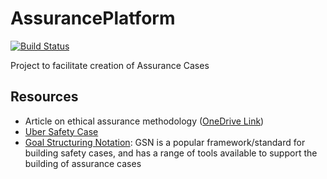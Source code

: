 # AssurancePlatform
[![Build Status](https://app.travis-ci.com/alan-turing-institute/AssurancePlatform.svg?branch=MVP)](https://app.travis-ci.com/alan-turing-institute/AssurancePlatform)

Project to facilitate creation of Assurance Cases

## Resources
- Article on ethical assurance methodology ([OneDrive Link](https://thealanturininstitute-my.sharepoint.com/:b:/g/personal/cburr_turing_ac_uk/EYHu_zD4Oq1Hmq8VGrJ_EsUBNrO1LGhpV2E9AaEUavioMQ?e=qCFKo2))
- [Uber Safety Case](https://uberatgresources.com/safetycase/gsn)
- [Goal Structuring Notation](https://scsc.uk/gsn?page=gsn%206tools): GSN is a popular framework/standard for building safety cases, and has a range of tools available to support the building of assurance cases
